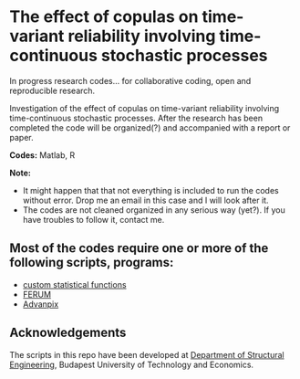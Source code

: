 The effect of copulas on time-variant reliability involving time-continuous stochastic processes
==============

In progress research codes... for collaborative coding, open and reproducible research.

Investigation of the effect of copulas on time-variant reliability involving time-continuous stochastic processes. 
After the research has been completed the code will be organized(?) and accompanied with a report or paper.

__Codes:__ Matlab, R

__Note:__ 
* It might happen that that not everything is included to run the codes without error. Drop me an email in this case and I will look after it.
* The codes are not cleaned organized in any serious way (yet?). If you have troubles to follow it, contact me.

Most of the codes require one or more of the following scripts, programs:
-----
* [custom statistical functions](https://github.com/rozsasarpi/Statistics---Matlab)
* [FERUM](http://www.ifma.fr/FERUM)
* [Advanpix](http://www.advanpix.com/)


  
Acknowledgements
----------------

The scripts in this repo have been developed at [Department of Structural Engineering](http://www.epito.bme.hu/hidak-es-szerkezetek-tanszek), Budapest University of Technology and Economics.